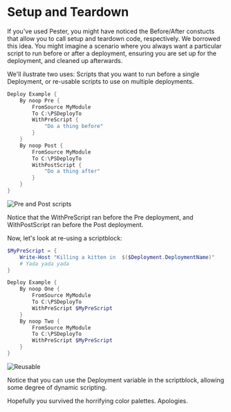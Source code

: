 # Setup and Teardown
If you've used Pester, you might have noticed the Before/After constucts that allow you to call setup and teardown code, respectively.
We borrowed this idea.
You might imagine a scenario where you always want a particular script to run before or after a deployment, ensuring you are set up for the deployment, and cleaned up afterwards.

We'll ilustrate two uses:  Scripts that you want to run before a single Deployment, or re-usable scripts to use on multiple deployments.

```powershell
Deploy Example {
    By noop Pre {
        FromSource MyModule
        To C:\PSDeployTo
        WithPreScript {
            "Do a thing before"
        }
    }
    By noop Post {
        FromSource MyModule
        To C:\PSDeployTo
        WithPostScript {
            "Do a thing after"
        }
    }
}
```

![[Pre and Post scripts](images/prepost.png)](../images/prepost.png)

Notice that the WithPreScript ran before the Pre deployment, and WithPostScript ran before the Post deployment.

Now, let's look at re-using a scriptblock:

```powershell
$MyPreScript = {
    Write-Host "Killing a kitten in  $($Deployment.DeploymentName)"
    # Yada yada yada
}

Deploy Example {
    By noop One {
        FromSource MyModule
        To C:\PSDeployTo
        WithPreScript $MyPreScript
    }
    By noop Two {
        FromSource MyModule
        To C:\PSDeployTo
        WithPreScript $MyPreScript
    }
}
```

![[Reusable](images/prepost.reuse.png)](../images/prepost.reuse.png)

Notice that you can use the Deployment variable in the scriptblock, allowing some degree of dynamic scripting.

Hopefully you survived the horrifying color palettes.  Apologies.